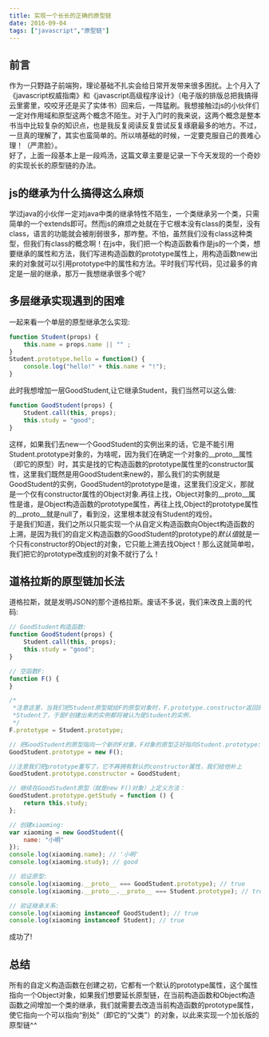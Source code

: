 ```yaml
---
title: 实现一个长长的正确的原型链
date: 2016-09-04
tags: ["javascript","原型链"]
---
```


## 前言
作为一只野路子前端狗，理论基础不扎实会给日常开发带来很多困扰。上个月入了《javascript权威指南》和《javascript高级程序设计》（电子版的排版总把我搞得云里雾里，咬咬牙还是买了实体书）回来后，一阵猛刷。我想接触过js的小伙伴们一定对作用域和原型这两个概念不陌生。对于入门时的我来说，这两个概念是整本书当中比较复杂的知识点，也是我反复阅读反复尝试反复琢磨最多的地方。不过，一旦真的理解了，其实也蛮简单的。所以啃基础的时候，一定要克服自己的畏难心理！（严肃脸）。    
好了，上面一段基本上是一段鸡汤，这篇文章主要是记录一下今天发现的一个奇妙的实现长长的原型链的办法。

## js的继承为什么搞得这么麻烦
学过java的小伙伴一定对java中类的继承特性不陌生，一个类继承另一个类，只需简单的一个extends即可。然而js的麻烦之处就在于它根本没有class的类型，没有class，语言的功能就会被削弱很多，那咋整。不怕，虽然我们没有class这种类型，但我们有class的概念啊！在js中，我们把一个构造函数看作是js的一个类，想要继承的属性和方法，我们写进构造函数的prototype属性上，用构造函数new出来的对象就可以引用prototype中的属性和方法。平时我们写代码，见过最多的肯定是一层的继承，那万一我想继承很多个呢?

## 多层继承实现遇到的困难
一起来看一个单层的原型继承怎么实现:  
```js  
function Student(props) {
    this.name = props.name || "" ;
}
Student.prototype.hello = function() {
    console.log("hello!" + this.name + "!");
}
```
此时我想增加一层GoodStudent,让它继承Student，我们当然可以这么做:    
```js
function GoodStudent(props) {
    Student.call(this, props);
    this.study = "good";
}
```
这样，如果我们去new一个GoodStudent的实例出来的话，它是不能引用Student.prototype对象的，为啥呢，因为我们在确定一个对象的\_\_proto\_\_属性（即它的原型）时，其实是找的它构造函数的prototype属性里的constructor属性，这里我们既然是用GoodStudent来new的，那么我们的实例就是GoodStudent的实例，GoodStudent的prototype是谁，这里我们没定义，那就是一个仅有constructor属性的Object对象.再往上找，Object对象的\_\_proto\_\_属性是谁，是Object构造函数的prototype属性，再往上找,Object的prototype属性的\_\_proto\_\_就是null了，看到没，这里根本就没有Student的戏份。    
于是我们知道，我们之所以只能实现一个从自定义构造函数向Object构造函数的上溯，是因为我们的自定义构造函数的GoodStudent的prototype的*默认值*就是一个只有constructor的Object的对象，它只能上溯去找Object！那么这就简单啦，我们把它的prototype改成别的对象不就行了么！    

## 道格拉斯的原型链加长法
道格拉斯，就是发明JSON的那个道格拉斯。废话不多说，我们来改良上面的代码:    
```js
// GoodStudent构造函数:
function GoodStudent(props) {
    Student.call(this, props);
    this.study = "good";
}

// 空函数F:
function F() {
}

/*
 *注意这里，当我们把Student原型赋给F的原型对象时，F.prototype.constructor返回的就是
 *Student了，于是F创建出来的实例都将被认为是Student的实例.
 */
F.prototype = Student.prototype;

// 把GoodStudent的原型指向一个新的F对象，F对象的原型正好指向Student.prototype:
GoodStudent.prototype = new F();

//注意我们把prototype重写了，它不再拥有默认的constructor属性，我们给他补上
GoodStudent.prototype.constructor = GoodStudent;

// 继续在GoodStudent原型（就是new F()对象）上定义方法：
GoodStudent.prototype.getStudy = function () {
    return this.study;
};

// 创建xiaoming:
var xiaoming = new GoodStudent({
    name: "小明"
});
console.log(xiaoming.name); // '小明'
console.log(xiaoming.study); // good

// 验证原型:
console.log(xiaoming.__proto__ === GoodStudent.prototype); // true
console.log(xiaoming.__proto__.__proto__ === Student.prototype); // true

// 验证继承关系:
console.log(xiaoming instanceof GoodStudent); // true
console.log(xiaoming instanceof Student); // true
```
成功了!

## 总结
所有的自定义构造函数在创建之初，它都有一个默认的prototype属性，这个属性指向一个Object对象，如果我们想要延长原型链，在当前构造函数和Object构造函数之间增加一个类的继承，我们就需要去改造当前构造函数的prototype属性，使它指向一个可以指向“别处”（即它的“父类”）的对象，以此来实现一个加长版的原型链^_^_
